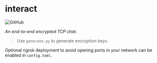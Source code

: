 # interact

![GitHub](https://img.shields.io/github/license/jibstack64/interact) 

*An end-to-end encrypted TCP chat.*

> Use `generate.py` to generate encryption keys.

Optional ngrok deployment to avoid opening ports in your network can be enabled in `config.toml`.
